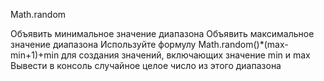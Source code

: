 Math.random

Объявить минимальное значение диапазона
Объявить максимальное значение диапазона
Используйте формулу Math.random()*(max-min+1)+min для создания значений,
включающих значение min и max
Вывести в консоль случайное целое число из этого диапазона